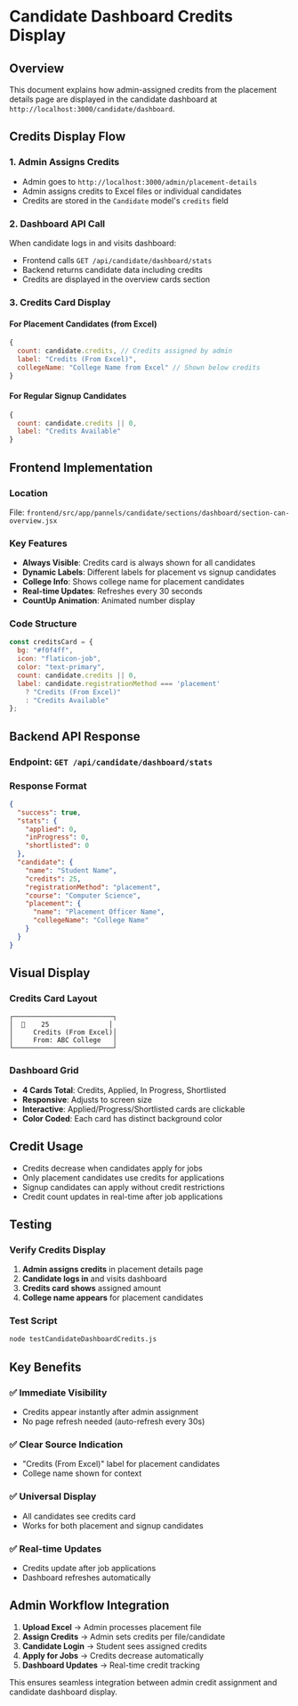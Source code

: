 # Candidate Dashboard Credits Display

## Overview
This document explains how admin-assigned credits from the placement details page are displayed in the candidate dashboard at `http://localhost:3000/candidate/dashboard`.

## Credits Display Flow

### 1. Admin Assigns Credits
- Admin goes to `http://localhost:3000/admin/placement-details`
- Admin assigns credits to Excel files or individual candidates
- Credits are stored in the `Candidate` model's `credits` field

### 2. Dashboard API Call
When candidate logs in and visits dashboard:
- Frontend calls `GET /api/candidate/dashboard/stats`
- Backend returns candidate data including credits
- Credits are displayed in the overview cards section

### 3. Credits Card Display

#### For Placement Candidates (from Excel)
```javascript
{
  count: candidate.credits, // Credits assigned by admin
  label: "Credits (From Excel)",
  collegeName: "College Name from Excel" // Shown below credits
}
```

#### For Regular Signup Candidates
```javascript
{
  count: candidate.credits || 0,
  label: "Credits Available"
}
```

## Frontend Implementation

### Location
File: `frontend/src/app/pannels/candidate/sections/dashboard/section-can-overview.jsx`

### Key Features
- **Always Visible**: Credits card is always shown for all candidates
- **Dynamic Labels**: Different labels for placement vs signup candidates
- **College Info**: Shows college name for placement candidates
- **Real-time Updates**: Refreshes every 30 seconds
- **CountUp Animation**: Animated number display

### Code Structure
```jsx
const creditsCard = {
  bg: "#f0f4ff",
  icon: "flaticon-job", 
  color: "text-primary",
  count: candidate.credits || 0,
  label: candidate.registrationMethod === 'placement' 
    ? "Credits (From Excel)" 
    : "Credits Available"
};
```

## Backend API Response

### Endpoint: `GET /api/candidate/dashboard/stats`

### Response Format
```json
{
  "success": true,
  "stats": {
    "applied": 0,
    "inProgress": 0, 
    "shortlisted": 0
  },
  "candidate": {
    "name": "Student Name",
    "credits": 25,
    "registrationMethod": "placement",
    "course": "Computer Science",
    "placement": {
      "name": "Placement Officer Name",
      "collegeName": "College Name"
    }
  }
}
```

## Visual Display

### Credits Card Layout
```
┌─────────────────────────┐
│  💼    25               │
│     Credits (From Excel)│
│     From: ABC College   │
└─────────────────────────┘
```

### Dashboard Grid
- **4 Cards Total**: Credits, Applied, In Progress, Shortlisted
- **Responsive**: Adjusts to screen size
- **Interactive**: Applied/Progress/Shortlisted cards are clickable
- **Color Coded**: Each card has distinct background color

## Credit Usage
- Credits decrease when candidates apply for jobs
- Only placement candidates use credits for applications
- Signup candidates can apply without credit restrictions
- Credit count updates in real-time after job applications

## Testing

### Verify Credits Display
1. **Admin assigns credits** in placement details page
2. **Candidate logs in** and visits dashboard
3. **Credits card shows** assigned amount
4. **College name appears** for placement candidates

### Test Script
```bash
node testCandidateDashboardCredits.js
```

## Key Benefits

### ✅ **Immediate Visibility**
- Credits appear instantly after admin assignment
- No page refresh needed (auto-refresh every 30s)

### ✅ **Clear Source Indication**
- "Credits (From Excel)" label for placement candidates
- College name shown for context

### ✅ **Universal Display**
- All candidates see credits card
- Works for both placement and signup candidates

### ✅ **Real-time Updates**
- Credits update after job applications
- Dashboard refreshes automatically

## Admin Workflow Integration

1. **Upload Excel** → Admin processes placement file
2. **Assign Credits** → Admin sets credits per file/candidate  
3. **Candidate Login** → Student sees assigned credits
4. **Apply for Jobs** → Credits decrease automatically
5. **Dashboard Updates** → Real-time credit tracking

This ensures seamless integration between admin credit assignment and candidate dashboard display.
